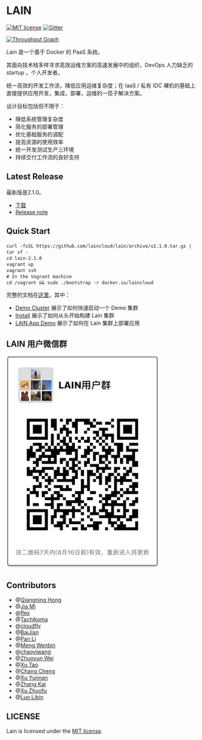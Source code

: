 # LAIN

[![MIT license](https://img.shields.io/github/license/mashape/apistatus.svg)](https://opensource.org/licenses/MIT)
[![Gitter](https://badges.gitter.im/gitterHQ/gitter.svg)](https://gitter.im/laincloud/opensource)

[![Throughput Graph](https://graphs.waffle.io/laincloud/lain/throughput.svg)](https://waffle.io/laincloud/lain/metrics/throughput)

Lain 是一个基于 Docker 的 PaaS 系统。

其面向技术栈多样寻求高效运维方案的高速发展中的组织，DevOps 人力缺乏的 startup ，个人开发者。

统一高效的开发工作流，降低应用运维复杂度；在 IaaS / 私有 IDC 裸机的基础上直接提供应用开发，集成，部署，运维的一揽子解决方案。

设计目标包括但不限于：

- 降低系统管理复杂度
- 简化服务的部署管理
- 优化基础服务的调配
- 提高资源的使用效率
- 统一开发测试生产三环境
- 持续交付工作流的良好支持

## Latest Release

最新版是2.1.0。

- [下载](https://github.com/laincloud/lain/archive/v2.1.0.tar.gz)
- [Release note](https://github.com/laincloud/lain/releases/tag/v2.1.0)

## Quick Start

```shell
curl -fsSL https://github.com/laincloud/lain/archive/v2.1.0.tar.gz | tar xf -
cd lain-2.1.0
vagrant up
vagrant ssh
# In the Vagrant machine
cd /vagrant && sudo ./bootstrap -r docker.io/laincloud
```

完整的文档在[这里](https://laincloud.gitbooks.io/white-paper/content/)，其中：
- [Demo Cluster](https://laincloud.gitbooks.io/white-paper/quickstart/demo.html) 展示了如何快速启动一个 Demo 集群
- [Install](https://laincloud.gitbooks.io/white-paper/quickstart/install.html) 展示了如何从头开始构建 Lain 集群
- [LAIN App Demo](https://laincloud.gitbooks.io/white-paper/quickstart/app-demo.html) 展示了如何在 Lain 集群上部署应用

## LAIN 用户微信群
![微信群](static/lain-wechat-group.jpg)

## Contributors

- @[Qiangning Hong](https://github.com/hongqn)
- @[Jia Mi](https://github.com/mijia)
- @[flex](https://github.com/frostynova)
- @[Tachikoma](https://github.com/sunyi00)
- @[cloudfly](https://github.com/cloudfly)
- @[BaiJian](https://github.com/ericpai)
- @[Pan Li](https://github.com/panli889)
- @[Meng Wenbin](https://github.com/supermeng)
- @[chaoyiwang](https://github.com/wchaoyi)
- @[Zhuoyun Wei](https://github.com/wzyboy)
- @[Xu Tao](https://github.com/xtao)
- @[Chang Cheng](https://github.com/uronce-cc)
- @[Xu Yunnan](https://github.com/XuYunnan)
- @[Zhang Kai](https://github.com/bibaijin)
- @[Xu Zhuofu](https://github.com/ipush)
- @[Luo Libin](https://github.com/onlymellb)

## LICENSE

Lain is licensed under the [MIT license](LICENSE).
